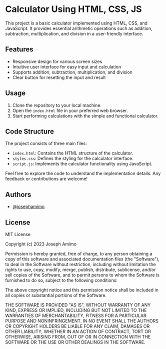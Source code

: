 
# Calculator Using HTML, CSS, JS

This project is a basic calculator implemented using HTML, CSS, and JavaScript. It provides essential arithmetic operations such as addition, subtraction, multiplication, and division in a user-friendly interface.

## Features
- Responsive design for various screen sizes
- Intuitive user interface for easy input and calculation
- Supports addition, subtraction, multiplication, and division
- Clear button for resetting the input and result

## Usage
1. Clone the repository to your local machine.
2. Open the `index.html` file in your preferred web browser.
3. Start performing calculations with the simple and functional calculator.

## Code Structure
The project consists of three main files:
- `index.html`: Contains the HTML structure of the calculator.
- `styles.css`: Defines the styling for the calculator interface.
- `script.js`: Implements the calculator functionality using JavaScript.

Feel free to explore the code to understand the implementation details. Any feedback or contributions are welcome!





## Authors

- [@josephamimo](https://github.com/josephamimo)


## License

MIT License

Copyright (c) 2023 Joseph Amimo

Permission is hereby granted, free of charge, to any person obtaining a copy
of this software and associated documentation files (the "Software"), to deal
in the Software without restriction, including without limitation the rights
to use, copy, modify, merge, publish, distribute, sublicense, and/or sell
copies of the Software, and to permit persons to whom the Software is
furnished to do so, subject to the following conditions:

The above copyright notice and this permission notice shall be included in all
copies or substantial portions of the Software.

THE SOFTWARE IS PROVIDED "AS IS", WITHOUT WARRANTY OF ANY KIND, EXPRESS OR
IMPLIED, INCLUDING BUT NOT LIMITED TO THE WARRANTIES OF MERCHANTABILITY,
FITNESS FOR A PARTICULAR PURPOSE AND NONINFRINGEMENT. IN NO EVENT SHALL THE
AUTHORS OR COPYRIGHT HOLDERS BE LIABLE FOR ANY CLAIM, DAMAGES OR OTHER
LIABILITY, WHETHER IN AN ACTION OF CONTRACT, TORT OR OTHERWISE, ARISING FROM,
OUT OF OR IN CONNECTION WITH THE SOFTWARE OR THE USE OR OTHER DEALINGS IN THE
SOFTWARE.

